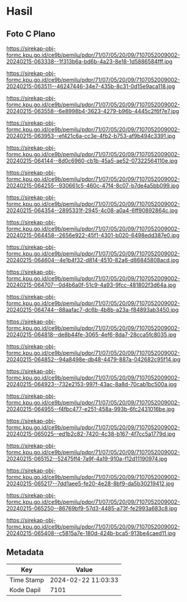 # Hasil

## Foto C Plano

https://sirekap-obj-formc.kpu.go.id/ce9b/pemilu/pdpr/71/07/05/20/09/7107052009002-20240215-063338--1f313b6a-bd6b-4a23-8e18-1d5886584fff.jpg

https://sirekap-obj-formc.kpu.go.id/ce9b/pemilu/pdpr/71/07/05/20/09/7107052009002-20240215-063511--46247446-34e7-435b-8c31-0d15e9aca118.jpg

https://sirekap-obj-formc.kpu.go.id/ce9b/pemilu/pdpr/71/07/05/20/09/7107052009002-20240215-063558--6e8998b4-3623-4279-b96b-4445c2f6f7e7.jpg

https://sirekap-obj-formc.kpu.go.id/ce9b/pemilu/pdpr/71/07/05/20/09/7107052009002-20240215-063953--ef421c6a-cc3e-4fb2-b753-af9b494c3391.jpg

https://sirekap-obj-formc.kpu.go.id/ce9b/pemilu/pdpr/71/07/05/20/09/7107052009002-20240215-064144--8d0c6960-cb1b-45a5-ae52-07322564110e.jpg

https://sirekap-obj-formc.kpu.go.id/ce9b/pemilu/pdpr/71/07/05/20/09/7107052009002-20240215-064255--930661c5-460c-47f4-8c07-b7de4a5bb099.jpg

https://sirekap-obj-formc.kpu.go.id/ce9b/pemilu/pdpr/71/07/05/20/09/7107052009002-20240215-064354--2895331f-2945-4c08-a0a4-6ff90892864c.jpg

https://sirekap-obj-formc.kpu.go.id/ce9b/pemilu/pdpr/71/07/05/20/09/7107052009002-20240215-064458--2656e922-45f1-4301-b020-6498edd387e0.jpg

https://sirekap-obj-formc.kpu.go.id/ce9b/pemilu/pdpr/71/07/05/20/09/7107052009002-20240215-064604--4e1b4f32-d814-4510-82a6-d86845808acd.jpg

https://sirekap-obj-formc.kpu.go.id/ce9b/pemilu/pdpr/71/07/05/20/09/7107052009002-20240215-064707--0d4b6a0f-51c9-4a93-9fcc-481802f3d64a.jpg

https://sirekap-obj-formc.kpu.go.id/ce9b/pemilu/pdpr/71/07/05/20/09/7107052009002-20240215-064744--88aafac7-dc6b-4b8b-a23a-f84893ab3450.jpg

https://sirekap-obj-formc.kpu.go.id/ce9b/pemilu/pdpr/71/07/05/20/09/7107052009002-20240215-064818--de8b44fe-3065-4ef6-8da7-28cca5fc8035.jpg

https://sirekap-obj-formc.kpu.go.id/ce9b/pemilu/pdpr/71/07/05/20/09/7107052009002-20240215-064852--94a8498e-db48-4479-887a-042682c95f14.jpg

https://sirekap-obj-formc.kpu.go.id/ce9b/pemilu/pdpr/71/07/05/20/09/7107052009002-20240215-064923--732e2153-997f-43ac-8a8d-70cab1bc500a.jpg

https://sirekap-obj-formc.kpu.go.id/ce9b/pemilu/pdpr/71/07/05/20/09/7107052009002-20240215-064955--f4fbc477-e251-458a-993b-6fc2431016be.jpg

https://sirekap-obj-formc.kpu.go.id/ce9b/pemilu/pdpr/71/07/05/20/09/7107052009002-20240215-065025--ed1b2c82-7420-4c38-b167-4f7cc5a1779d.jpg

https://sirekap-obj-formc.kpu.go.id/ce9b/pemilu/pdpr/71/07/05/20/09/7107052009002-20240215-065152--52475ff4-7a9f-4a19-910a-f12d11190974.jpg

https://sirekap-obj-formc.kpu.go.id/ce9b/pemilu/pdpr/71/07/05/20/09/7107052009002-20240215-065217--7dd1aee5-fe20-4e28-8bf9-da5b30219412.jpg

https://sirekap-obj-formc.kpu.go.id/ce9b/pemilu/pdpr/71/07/05/20/09/7107052009002-20240215-065250--86769bf9-57d3-4485-a73f-fe2993a683c8.jpg

https://sirekap-obj-formc.kpu.go.id/ce9b/pemilu/pdpr/71/07/05/20/09/7107052009002-20240215-065408--c5815a7e-180d-424b-bca5-913be4caed11.jpg


## Metadata

| Key        | Value               |
| ---------- | ------------------- |
| Time Stamp | 2024-02-22 11:03:33 |
| Kode Dapil | 7101                |




